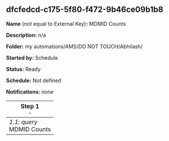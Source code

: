 ## dfcfedcd-c175-5f80-f472-9b46ce09b1b8

**Name** (not equal to External Key)**:** MDMID Counts

**Description:** n/a

**Folder:** my automations/AMS/DO NOT TOUCH/Abhilash/

**Started by:** Schedule

**Status:** Ready

**Schedule:** Not defined

**Notifications:** _none_


| Step 1<br>_<small>-</small>_ |
| --- |
| _1.1: query_<br>MDMID Counts |
